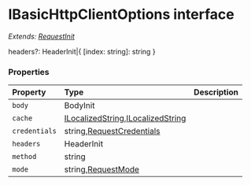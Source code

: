 # IBasicHttpClientOptions interface

_Extends: [RequestInit](RequestInit.md)_



headers?: HeaderInit|{ [index: string]: string }




### Properties

| Property	   | Type	| Description|
|:-------------|:-------|:-----------|
|`body`      | BodyInit |  |
|`cache`      | [ILocalizedString](ILocalizedString.md),[ILocalizedString](ILocalizedString.md) |  |
|`credentials`      | string,[RequestCredentials](RequestCredentials.md) |  |
|`headers`      | HeaderInit |  |
|`method`      | string |  |
|`mode`      | string,[RequestMode](RequestMode.md) |  |




